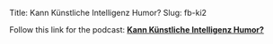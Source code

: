 Title: Kann Künstliche Intelligenz Humor?
Slug: fb-ki2

Follow this link for the podcast:
**[Kann Künstliche Intelligenz Humor?](https://sound.orf.at/radio/oe1/sendung/210466/kann-kunstliche-intelligenz-humor)**
